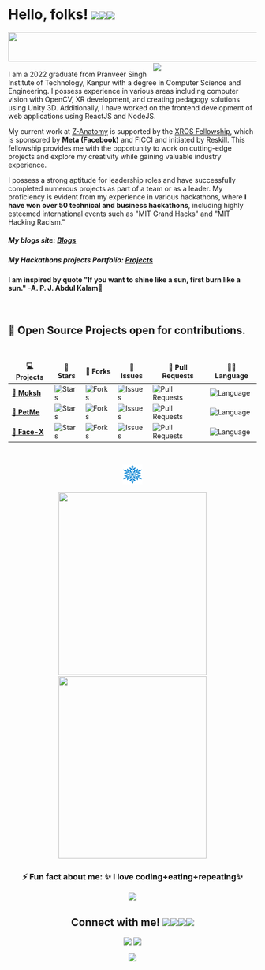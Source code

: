 
# Hello, folks! <img src="https://emoji.slack-edge.com/T0172CCPGUW/party-blob/d7253707fa13e9ee.gif" width="30"/><img src="https://emoji.slack-edge.com/T0172CCPGUW/party-blob/d7253707fa13e9ee.gif" width="30"/><img src="https://emoji.slack-edge.com/T0172CCPGUW/party-blob/d7253707fa13e9ee.gif" width="30"/>
<img src="https://github.com/akshitagupta15june/akshitagupta15june/blob/master/ai.gif" width="590px" height="60px">


<img align="right" img src="https://raw.githubusercontent.com/akshitagupta15june/akshitagupta15june/master/200w.webp" width="210px">

I am a 2022 graduate from Pranveer Singh Institute of Technology, Kanpur with a degree in Computer Science and Engineering. I possess experience in various areas including computer vision with OpenCV, XR development, and creating pedagogy solutions using Unity 3D. Additionally, I have worked on the frontend development of web applications using ReactJS and NodeJS.

My current work at [Z-Anatomy](https://www.z-anatomy.com/) is supported by the [XROS Fellowship](https://xrosfellowship.ficci.in/), which is sponsored by <b>Meta (Facebook)</b> and FICCI and initiated by Reskill. This fellowship provides me with the opportunity to work on cutting-edge projects and explore my creativity while gaining valuable industry experience.

I possess a strong aptitude for leadership roles and have successfully completed numerous projects as part of a team or as a leader. My proficiency is evident from my experience in various hackathons, where <b>I have won over 50 technical and business hackathons</b>, including highly esteemed international events such as "MIT Grand Hacks" and "MIT Hacking Racism."


##### My blogs site: [Blogs](https://medium.com/@akshitagupta15june)

##### My Hackathons projects Portfolio: [Projects](https://devpost.com/akshitagupta15june)

#### I am inspired by quote "If you want to shine like a sun, first burn like a sun." -A. P. J. Abdul Kalam🙏


</br>
	
<h2><b>🥇 Open Source Projects open for contributions.</b></h2>

  <br />
  <table>
    <thead align="center">
      <tr border: none;>
        <td><b>💻 Projects</b></td>
        <td><b>🌟 Stars</b></td>
        <td><b>🍴 Forks</b></td>
        <td><b>🐛 Issues</b></td>
        <td><b>🔔 Pull Requests</b></td>
        <td><b>👨‍💻 Language</b></td>
      </tr>
    </thead>
    <tbody>
      <tr>
	      <td><a href="https://github.com/akshitagupta15june/Moksh"><b>🌸 Moksh</b></a></td>
        <td><img alt="Stars" src="https://img.shields.io/github/stars/akshitagupta15june/Moksh?style=flat-square&labelColor=343b41"/></td>
        <td><img alt="Forks" src="https://img.shields.io/github/forks/akshitagupta15june/Moksh?style=flat-square&labelColor=343b41"/></td>
        <td><img alt="Issues" src="https://img.shields.io/github/issues/akshitagupta15june/Moksh?style=flat-square"/></td>
        <td><img alt="Pull Requests" src="https://img.shields.io/github/issues-pr/akshitagupta15june/Moksh?style=flat-square"/></td>
        <td><img alt="Language" src="https://img.shields.io/github/languages/top/akshitagupta15june/Moksh?style=flat-square"/></td>
      </tr>
      <tr>
	      <td><a href="https://github.com/akshitagupta15june/PetMe"><b>🐶 PetMe</b></a></td>
        <td><img alt="Stars" src="https://img.shields.io/github/stars/akshitagupta15june/PetMe?style=flat-square&labelColor=343b41"/></td>
        <td><img alt="Forks" src="https://img.shields.io/github/forks/akshitagupta15june/PetMe?style=flat-square&labelColor=343b41"/></td>
        <td><img alt="Issues" src="https://img.shields.io/github/issues/akshitagupta15june/PetMe?style=flat-square"/></td>
        <td><img alt="Pull Requests" src="https://img.shields.io/github/issues-pr/akshitagupta15june/PetMe?style=flat-square"/></td>
        <td><img alt="Language" src="https://img.shields.io/github/languages/top/akshitagupta15june/PetMe?label=Python&style=flat-square"/></td>
      </tr>
      <tr>
	      <td><a href="https://github.com/akshitagupta15june/Face-X"><b>👨 Face-X</b></a></td>
        <td><img alt="Stars" src="https://img.shields.io/github/stars/akshitagupta15june/Face-Recognition-Attendance-System?style=flat-square&labelColor=343b41"/></td>
        <td><img alt="Forks" src="https://img.shields.io/github/forks/akshitagupta15june/Face-Recognition-Attendance-System?style=flat-square&labelColor=343b41"/></td>
        <td><img alt="Issues" src="https://img.shields.io/github/issues/akshitagupta15june/Face-Recognition-Attendance-System?style=flat-square"/></td>
        <td><img alt="Pull Requests" src="https://img.shields.io/github/issues-pr/akshitagupta15june/Face-Recognition-Attendance-System?style=flat-square"/></td>
        <td><img alt="Language" src="https://img.shields.io/github/languages/top/akshitagupta15june/Face-Recognition-Attendance-System?style=flat-square"/></td> 
      </tr>
    </tbody>
  </table>

<br/>  
  


	


<div align="center">
  




</div>

<div align="center">
  


  
  <img align="center" a href='https://archiveprogram.github.com/'><img src='https://raw.githubusercontent.com/acervenky/animated-github-badges/master/assets/acbadge.gif' width='40' height='40'></a>
  
  <img src="https://github.com/akshitagupta15june/akshitagupta15june/blob/master/octocat.jpeg" height=370 width=300><img src="https://github.com/akshitagupta15june/akshitagupta15june/blob/master/Images/grad-dia.jpeg" height=370 width=300>

 ### ⚡ Fun fact about me: ✨ I love coding+eating+repeating✨ 
 
 <p>
    <img src="https://api.vaunt.dev/v1/github/entities/akshitagupta15june/achievements?format=svg&limit=3" width="350" />
</p>
 

<h2>Connect with me!  <img src="https://emoji.slack-edge.com/T0172CCPGUW/party-blob/d7253707fa13e9ee.gif" width="30"/><img src="https://emoji.slack-edge.com/T0172CCPGUW/party-blob/d7253707fa13e9ee.gif" width="30"/><img src="https://emoji.slack-edge.com/T0172CCPGUW/party-blob/d7253707fa13e9ee.gif" width="30"/><img src="https://emoji.slack-edge.com/T0172CCPGUW/party-blob/d7253707fa13e9ee.gif" width="30"/></h2>
 
[<img src="https://img.shields.io/badge/linkedin-%230077B5.svg?&style=for-the-badge&logo=linkedin&logoColor=white" />](https://www.linkedin.com/in/akshita-gupta-a4a895187/) 
[<img src="https://img.shields.io/badge/BLOGS-%23292929.svg?&style=for-the-badge&logo=BLOGS&logoColor=white" />](https://medium.com/@akshitagupta15june) 

![](https://visitor-badge.glitch.me/badge?page_id=akshitagupta15june.akshitagupta15june)

</div>





